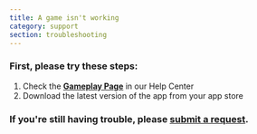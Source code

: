 ```yaml
---
title: A game isn't working
category: support 
section: troubleshooting
---
```

### First, please try these steps:


1. Check the **[Gameplay Page](https://help.studycat.com/hc/en-us/categories/34781881763353-Gameplay)** in our Help Center
2. Download the latest version of the app from your app store


### If you're still having trouble, please [submit a request](https://help.studycat.com/hc/en-gb/requests/new).
